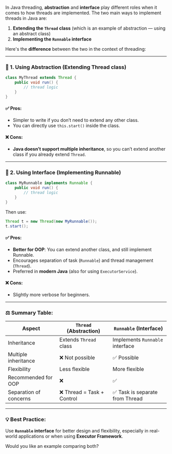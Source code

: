 In Java threading, **abstraction** and **interface** play different roles when it comes to how threads are implemented. The two main ways to implement threads in Java are:

1. **Extending the `Thread` class** (which is an example of abstraction — using an abstract class)
2. **Implementing the `Runnable` interface**

Here's the **difference** between the two in the context of threading:

---

### 🔹 1. **Using Abstraction (Extending Thread class)**

```java
class MyThread extends Thread {
    public void run() {
        // thread logic
    }
}
```

#### ✅ Pros:

* Simpler to write if you don’t need to extend any other class.
* You can directly use `this.start()` inside the class.

#### ❌ Cons:

* **Java doesn’t support multiple inheritance**, so you can’t extend another class if you already extend `Thread`.

---

### 🔹 2. **Using Interface (Implementing Runnable)**

```java
class MyRunnable implements Runnable {
    public void run() {
        // thread logic
    }
}
```

Then use:

```java
Thread t = new Thread(new MyRunnable());
t.start();
```

#### ✅ Pros:

* **Better for OOP**: You can extend another class, and still implement Runnable.
* Encourages separation of task (`Runnable`) and thread management (`Thread`).
* Preferred in **modern Java** (also for using `ExecutorService`).

#### ❌ Cons:

* Slightly more verbose for beginners.

---

### ⚖️ Summary Table:

| Aspect                 | `Thread` (Abstraction)    | `Runnable` (Interface)          |
| ---------------------- | ------------------------- | ------------------------------- |
| Inheritance            | Extends `Thread` class    | Implements `Runnable` interface |
| Multiple inheritance   | ❌ Not possible            | ✅ Possible                      |
| Flexibility            | Less flexible             | More flexible                   |
| Recommended for OOP    | ❌                         | ✅                               |
| Separation of concerns | ❌ Thread = Task + Control | ✅ Task is separate from Thread  |

---

### 💡 Best Practice:

Use **`Runnable` interface** for better design and flexibility, especially in real-world applications or when using **Executor Framework**.

Would you like an example comparing both?
